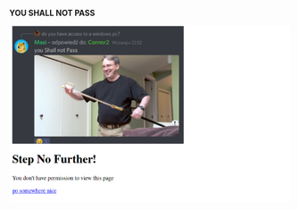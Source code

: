 <p><strong>YOU SHALL NOT PASS</strong></p>
<p><strong><img src="maxi_torvalds.png" alt="" /></strong></p>
